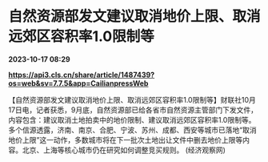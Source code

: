 # 自然资源部发文建议取消地价上限、取消远郊区容积率1.0限制等

**2023-10-17 08:29**

**https://api3.cls.cn/share/article/1487439?os=web&sv=7.7.5&app=CailianpressWeb**

【自然资源部发文建议取消地价上限、取消远郊区容积率1.0限制等】财联社10月17日电，记者获悉，9月底，自然资源部已给各省市自然资源主管部门下发文件，内容包含：建议取消土地拍卖中的地价限制、建议取消远郊区容积率1.0限制等。多个信源透露，济南、南京、合肥、宁波、苏州、成都、西安等城市已落地“取消地价上限”这一动作，多数城市将在下一批次土地出让文件中删去地价上限等内容。北京、上海等核心城市仍在研究如何调整竞买规则。 (经济观察网)